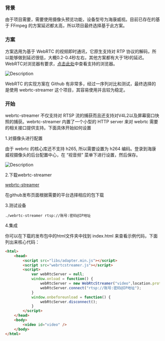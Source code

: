 ### 背景

由于项目需要，需要使用摄像头预览功能，设备型号为海康威视。目前已存在的基于 FFmpeg 的方案延迟都太高，所以项目最终选择基于此方案。

### 方案

方案选用为基于 WebRTC 的视频即时通讯，它原生支持对 RTP 协议的解码，所以能够做到延迟很低，大概0.2-0.4秒左右，其他方案都有大于1秒的延迟。WebRTC对浏览器有要求，[点击此处](https://caniuse.com/rtcpeerconnection)中查看支持的浏览器。

![Description](/api/web/static/4)

WebRTC 的实现方案在 Github 有非常多，经过一序列对比和测试，最终选择的是使用 webrtc-streamer 这个项目，其容易使用并且较为稳定。

### 开始

webrtc-streamer 不仅支持对 RTSP 流的捕获而且还支持对V4L2以及屏幕窗口快照的捕获。webrtc-streamer 内置了一个小型的 HTTP server 来对 webrtc 需要的相关接口提供支持。下面具体开始如何设置

1.对摄像头进行配置

由于 webrtc 的核心库还不支持 h265, 所以需要设置为 h264 编码。登录到海康威视摄像头的后台配置中心，在 “视音频” 菜单下进行设置，然后保存。

![Description](/api/web/static/5)

2.下载webrtc-streamer

[webrtc-streamer](https://github.com/mpromonet/webrtc-streamer/releases)

在github发布页面根据需要的平台选择相应的包下载

3.测试设备

```
./webrtc-streamer rtsp://账号:密码@IP地址
```


4.集成

你可以在下载的发布包中的html文件夹中找到 index.html 来查看示例代码，下面列出来核心代码：
```html
<html>
    <head>
        <script src="libs/adapter.min.js"></script>
        <script src="webrtcstreamer.js"></script>
        <script>
            var webRtcServer = null;
            window.onload = function() {
                webRtcServer = new WebRtcStreamer("video",location.protocol+"//"+window.location.hostname+":8000");
                webRtcServer.connect("rtsp://账号:密码@IP地址");
            }
            window.onbeforeunload = function() {
                webRtcServer.disconnect(); 
            }
        </script>
    </head>
    <body>
        <video id="video" />
    </body>
</html>
```